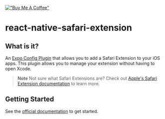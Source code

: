 [!["Buy Me A Coffee"](https://www.buymeacoffee.com/assets/img/custom_images/orange_img.png)](https://www.buymeacoffee.com/hugemathguy)

# react-native-safari-extension

## What is it?

An [Expo Config Plugin](https://docs.expo.dev/config-plugins/introduction/) that allows you to add a Safari Extension to your iOS apps. This plugin allows you to manage your extension
without having to open Xcode.

> **Note** Not sure what Safari Extensions are? Check out [Apple's Safari Extension documentation](https://developer.apple.com/safari/extensions/) to learn more.

## Getting Started

See the [official documentation](https://react-native-safari-extension.vercel.app) to get started.
